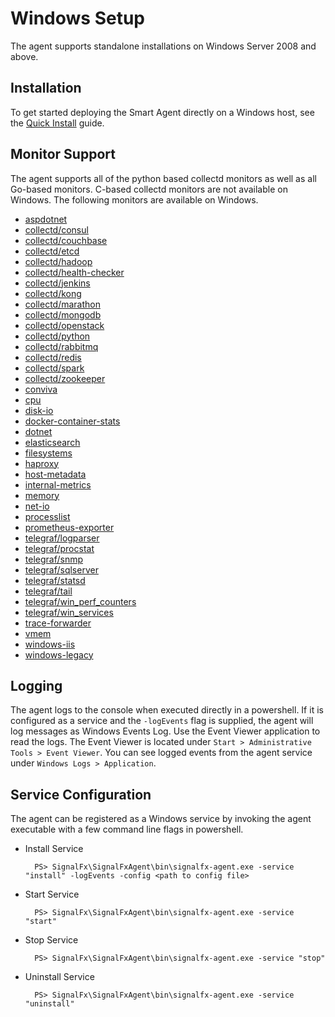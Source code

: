 
<!--- Generated by to-integrations-repo script in Smart Agent repo, DO NOT MODIFY HERE --->
# Windows Setup

The agent supports standalone installations on Windows Server 2008 and above.

## Installation

To get started deploying the Smart Agent directly on a Windows host, see the
[Quick Install](./quick-install.md) guide.

## Monitor Support

The agent supports all of the python based collectd monitors as well as all
Go-based monitors.  C-based collectd monitors are not available on Windows.
The following monitors are available on Windows.

- [aspdotnet](./monitors/aspdotnet.md)
- [collectd/consul](./monitors/collectd-consul.md)
- [collectd/couchbase](./monitors/collectd-couchbase.md)
- [collectd/etcd](./monitors/collectd-etcd.md)
- [collectd/hadoop](./monitors/collectd-hadoop.md)
- [collectd/health-checker](./monitors/collectd-health-checker.md)
- [collectd/jenkins](./monitors/collectd-jenkins.md)
- [collectd/kong](./monitors/collectd-kong.md)
- [collectd/marathon](./monitors/collectd-marathon.md)
- [collectd/mongodb](./monitors/collectd-mongodb.md)
- [collectd/openstack](./monitors/collectd-openstack.md)
- [collectd/python](./monitors/collectd-python.md)
- [collectd/rabbitmq](./monitors/collectd-rabbitmq.md)
- [collectd/redis](./monitors/collectd-redis.md)
- [collectd/spark](./monitors/collectd-spark.md)
- [collectd/zookeeper](./monitors/collectd-zookeeper.md)
- [conviva](./monitors/conviva.md)
- [cpu](./monitors/cpu.md)
- [disk-io](./monitors/disk-io.md)
- [docker-container-stats](./monitors/docker-container-stats.md)
- [dotnet](./monitors/dotnet.md)
- [elasticsearch](./monitors/elasticsearch.md)
- [filesystems](./monitors/filesystems.md)
- [haproxy](./monitors/haproxy.md)
- [host-metadata](./monitors/host-metadata.md)
- [internal-metrics](./monitors/internal-metrics.md)
- [memory](./monitors/memory.md)
- [net-io](./monitors/net-io.md)
- [processlist](./monitors/processlist.md)
- [prometheus-exporter](./monitors/prometheus-exporter.md)
- [telegraf/logparser](./monitors/telegraf-logparser.md)
- [telegraf/procstat](./monitors/telegraf-procstat.md)
- [telegraf/snmp](./monitors/telegraf-snmp.md)
- [telegraf/sqlserver](./monitors/telegraf-sqlserver.md)
- [telegraf/statsd](./monitors/telegraf-statsd.md)
- [telegraf/tail](./monitors/telegraf-tail.md)
- [telegraf/win_perf_counters](./monitors/telegraf-win_perf_counters.md)
- [telegraf/win_services](./monitors/telegraf-win_services.md)
- [trace-forwarder](./monitors/trace-forwarder.md)
- [vmem](./monitors/vmem.md)
- [windows-iis](./monitors/windows-iis.md)
- [windows-legacy](./monitors/windows-legacy.md)

## Logging

The agent logs to the console when executed directly in a powershell.  If it is configured
as a service and the `-logEvents` flag is supplied, the agent will log messages as
Windows Events Log.  Use the Event Viewer application to read the logs.  The Event
Viewer is located under `Start > Administrative Tools > Event Viewer`.  You can
see logged events from the agent service under `Windows Logs > Application`.

## Service Configuration

The agent can be registered as a Windows service by invoking the agent executable
with a few command line flags in powershell.

- Install Service

		PS> SignalFx\SignalFxAgent\bin\signalfx-agent.exe -service "install" -logEvents -config <path to config file>

- Start Service

		PS> SignalFx\SignalFxAgent\bin\signalfx-agent.exe -service "start"

- Stop Service

		PS> SignalFx\SignalFxAgent\bin\signalfx-agent.exe -service "stop"

- Uninstall Service

		PS> SignalFx\SignalFxAgent\bin\signalfx-agent.exe -service "uninstall"
